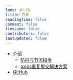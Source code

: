 ```yaml
---
lang: zh-CN
title: 目录
readingTime: false
comment: false
timeLine: false
contributors: false
lastUpdated: false
---
```


- 介绍
  - [防抖与节流指令](./debounceAndThrottle.md)
  - [axios重复提交解决方案](./interceptorsAxios.md)
- [GitHub](https://github.com) 
